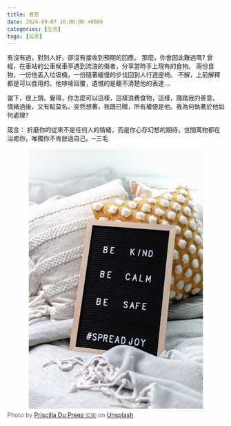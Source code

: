 ```yaml
---
title: 善意
date: 2024-09-07 16:00:00 +0800
categories: [生活]
tags: [反思]
---
```


有沒有過，對別人好，卻沒有接收到預期的回應。
那麼，你會因此難過嗎?
曾經，在車站的公車候車亭遇到流浪的傷者，分享當時手上現有的食物。
兩份食物，一份他丟入垃圾桶，一份隨著緩慢的步伐回到人行道座椅。
不解，上前解釋都是可以食用的。他哆嗦回覆，遺憾的是聽不清楚他的表達….

當下，很上頭。覺得，你怎麼可以這樣，這樣浪費食物，這樣，踐踏我的善意。
情緒過後，又有點莫名。突然想著，我既已贈，所有權便是他。我為何執著於他如何處理?

箴言：
折磨你的從來不是任何人的情緒，而是你心存幻想的期待，世間萬物都在治癒你，唯獨你不肯放過自己。─三毛

<img src="/assets/img/posts/20240907.jpg" alt="善意：贈與是一種無私" style="width: 80%; height: auto; display: block; margin: auto;" />
<p style="font-size: 14px; color: #666; margin-top: 6px;">
Photo by <a href="https://unsplash.com/@priscilladupreez?utm_content=creditCopyText&utm_medium=referral&utm_source=unsplash">Priscilla Du Preez 🇨🇦</a> on <a href="https://unsplash.com/photos/text-ZY3HxtmwAvE?utm_content=creditCopyText&utm_medium=referral&utm_source=unsplash">Unsplash</a>
      
